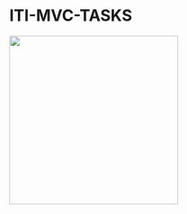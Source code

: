 # ITI-MVC-TASKS
<a href="https://github.com/mazidan77/ITI-MVC-TASKS">
  <img width=300 align="center" src="https://github-readme-stats.vercel.app/api/pin/?username=mazidan77&repo=ITI-MVC-TASKS&title_color=ffffff&text_color=c9cacc&icon_color=2bbc8a&bg_color=1d1f21" />
</a>   
